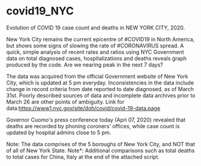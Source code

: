 # covid19_NYC
Evolution of COVID 19 case count and deaths in NEW YORK CITY, 2020.

New York City remains the current epicentre of #COVID19 in North America, but shows some signs of slowing the rate of #CORONAVIRUS spread. 
A quick, simple analysis of recent rates and ratios using NYC Government data on total diagnosed cases, hospitalizations and deaths reveals graph produced by the code.
Are we nearing peak in the next 7 days?

The data was acquired from the official Government website of New York City, which is updated at 5 pm everyday. Inconsistencies in the data include change in record criteria from date reported to date diagnosed, as of March 31st.  Poorly described sources of data and incomplete data archives prior to March 26 are other points of ambiguity.
Link for data:https://www1.nyc.gov/site/doh/covid/covid-19-data.page

Governor Cuomo's press conference today (Apri 07, 2020) revealed that deaths are recorded by phoning coroners' offices, while case count is updated by hospital admins close to 5 pm.

Note: The data comprises of the 5 boroughs of New York City, and NOT that of all of New York State.
Note*: Additional comparisons such as total deaths to total cases for China, Italy at the end of the attached script.
